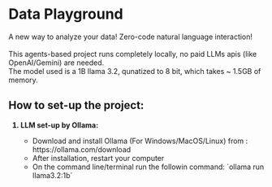 # Data Playground
A new way to analyze your data! Zero-code natural language interaction! <Br> <Br>
This agents-based project runs completely locally, no paid LLMs apis (like OpenAI/Gemini) are needed. <Br>
The model used is a 1B llama 3.2, qunatized to 8 bit, which takes ~ 1.5GB of memory. <Br>

## How to set-up the project:
<ol>
  <b>
    <li>
      LLM set-up by Ollama:
    </li>
  </b>
  <ul>
    <li>
      Download and install Ollama (For Windows/MacOS/Linux) from : https://ollama.com/download
    </li>
    <li>
      After installation, restart your computer
    </li>
    <li>
      On the command line/terminal run the followin command: ´ollama run llama3.2:1b´
    </li>
  </ul>
  
</ol>

